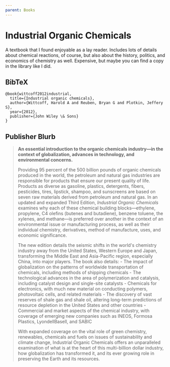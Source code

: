```yaml
---
parent: Books
---
```


# Industrial Organic Chemicals

A textbook that I found enjoyable as a lay reader. Includes lots of details about chemical reactions, of course, but also about the history, politics, and economics of chemistry as well. Expensive, but maybe you can find a copy in the library like I did.

## BibTeX
```
@book{wittcoff2012industrial,
  title={Industrial organic chemicals},
  author={Wittcoff, Harold A and Reuben, Bryan G and Plotkin, Jeffery S},
  year={2012},
  publisher={John Wiley \& Sons}
}
```

## Publisher Blurb

> **An essential introduction to the organic chemicals industry—in the context of globalization, advances in technology, and environmental concerns.**
> 
> Providing 95 percent of the 500 billion pounds of organic chemicals produced in the world, the petroleum and natural gas industries are responsible for products that ensure our present quality of life. Products as diverse as gasoline, plastics, detergents, fibers, pesticides, tires, lipstick, shampoo, and sunscreens are based on seven raw materials derived from petroleum and natural gas. In an updated and expanded Third Edition, *Industrial Organic Chemicals* examines why each of these chemical building blocks—ethylene, propylene, C4 olefins (butenes and butadiene), benzene toluene, the xylenes, and methane—is preferred over another in the context of an environmental issue or manufacturing process, as well as their individual chemistry, derivatives, method of manufacture, uses, and economic significance.
> 
> The new edition details the seismic shifts in the world's chemistry industry away from the United States, Western Europe and Japan, transforming the Middle East and Asia-Pacific region, especially China, into major players. The book also details:
    - The impact of globalization on the patterns of worldwide transportation of chemicals, including methods of shipping chemicals
    - The technological advances in the area of polymerization and catalysis, including catalyst design and single-site catalysts
    - Chemicals for electronics, with much new material on conducting polymers, photovoltaic cells, and related materials
    - The discovery of vast reserves of shale gas and shale oil, altering long-term predictions of resource depletion in the United States and other countries
    - Commercial and market aspects of the chemical industry, with coverage of emerging new companies such as INEOS, Formosa Plastics, LyondellBasell, and SABIC
> 
> With expanded coverage on the vital role of green chemistry, renewables, chemicals and fuels on issues of sustainability and climate change, Industrial Organic Chemicals offers an unparalleled examination of what is at the heart of this multi-billion dollar industry, how globalization has transformed it, and its ever growing role in preserving the Earth and its resources.
